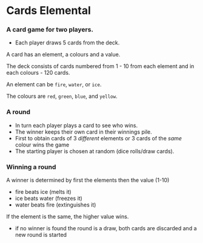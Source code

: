 # Cards Elemental

### A card game for two players.

- Each player draws 5 cards from the deck.

A card has an element, a colours and a value.

The deck consists of cards numbered from 1 - 10 from each element and in each colours  - 120 cards.

An element can be `fire`, `water`, or `ice`.

The colours are `red`, `green`, `blue`, and `yellow`. 

### A round 
- In turn each player plays a card to see who wins.
- The winner keeps their own card in their winnings pile.
- First to obtain cards of 3 _different_ elements or 3 cards of the _same_ colour wins the game
- The starting player is chosen at random (dice rolls/draw cards).

### Winning a round
A winner is determined by first the elements then the value (1-10)

- fire beats ice (melts it)
- ice beats water (freezes it)
- water beats fire (extinguishes it)

If the element is the same, the higher value wins.

-  if no winner is found the round is a draw, both cards are discarded and a new round is started


